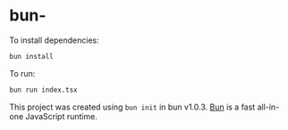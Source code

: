 # bun-

To install dependencies:

```bash
bun install
```

To run:

```bash
bun run index.tsx
```

This project was created using `bun init` in bun v1.0.3. [Bun](https://bun.sh) is a fast all-in-one JavaScript runtime.
